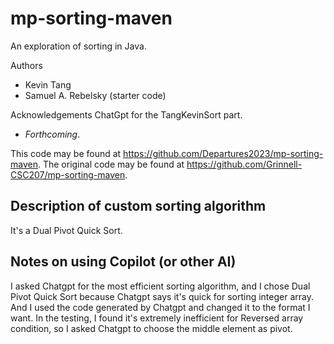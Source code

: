 # mp-sorting-maven

An exploration of sorting in Java.

Authors

* Kevin Tang
* Samuel A. Rebelsky (starter code)

Acknowledgements
ChatGpt for the TangKevinSort part.

* _Forthcoming_.

This code may be found at <https://github.com/Departures2023/mp-sorting-maven>. The original code may be found at <https://github.com/Grinnell-CSC207/mp-sorting-maven>.

Description of custom sorting algorithm
---------------------------------------
It's a Dual Pivot Quick Sort.

Notes on using Copilot (or other AI)
------------------------------------
I asked Chatgpt for the most efficient sorting algorithm, and I chose Dual Pivot Quick Sort because Chatgpt says it's quick for sorting integer array. And I used the code generated by Chatgpt and changed it to the format I want. In the testing, I found it's extremely inefficient for Reversed array condition, so I asked Chatgpt to choose the middle element as pivot.
